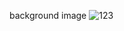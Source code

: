 background image
![123](https://user-images.githubusercontent.com/124077282/222947427-0d871150-7d43-4a56-8578-fe61ed1966f2.jpg)
